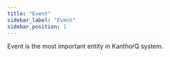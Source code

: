 ```yaml
---
title: "Event"
sidebar_label: "Event"
sidebar_position: 1
---
```


Event is the most important entity in KanthorQ system.
